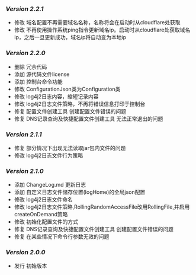 <h3><i>Version 2.2.1</i></h3>
<ul>
    <li>修改 域名配置不再需要域名名称，名称将会在启动时从cloudflare处获取</li>
    <li>修改 不再使用操作系统ping指令更新域名ip。启动时从cloudflare处获取域名ip，之后一旦更新成功，域名ip将自动变为本地ip</li>
</ul>

<h3><i>Version 2.2.0</i></h3>
<ul>
    <li>删除 冗余代码</li>
    <li>添加 源代码文件license</li>
    <li>添加 控制台命令功能</li>
    <li>修改 ConfigurationJson类为Configuration类</li>
    <li>修改 log4j2日志内容，缩短记录内容</li>
    <li>修改 log4j2日志文件策略，不再将错误信息打印于控制台</li>
    <li>修复 配置文件创建工具 创建配置文件错误的问题</li>
    <li>修复 DNS记录查询及快捷配置文件创建工具 无法正常退出的问题</li>
</ul>

<h3><i>Version 2.1.1</i></h3>
<ul>
    <li>修复 部分情况下出现无法读取jar包内文件的问题</li>
    <li>修改 log4j2日志文件行为策略</li>
</ul>

<h3><i>Version 2.1.0</i></h3>
<ul>
    <li>添加 ChangeLog.md 更新日志</li>
    <li>添加 自定义日志文件储存位置(logHome)的全局json配置</li>
    <li>修改 log4j2日志文件命名</li>
    <li>修改 log4j2日志文件策略,RollingRandomAccessFile改用RollingFile,并启用createOnDemand策略</li>
    <li>修改 初始化配置文件的方式</li>
    <li>修复 DNS记录查询及快捷配置文件创建工具 创建配置文件错误的问题</li>
    <li>修复 在某些情况下命令行参数无效的问题</li>
</ul>

<h3><i>Version 2.0.0</i></h3>
<ul>
    <li>发行 初始版本</li>
</ul>
